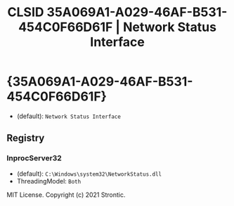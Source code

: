 ﻿---
title: "CLSID 35A069A1-A029-46AF-B531-454C0F66D61F | Network Status Interface"
excerpt: What is COM-Object CLSID 35A069A1-A029-46AF-B531-454C0F66D61F?
---

# {35A069A1-A029-46AF-B531-454C0F66D61F}

* (default): `Network Status Interface`

## Registry


### InprocServer32

* (default): `C:\Windows\system32\NetworkStatus.dll`
* ThreadingModel: `Both`

MIT License. Copyright (c) 2021 Strontic.


